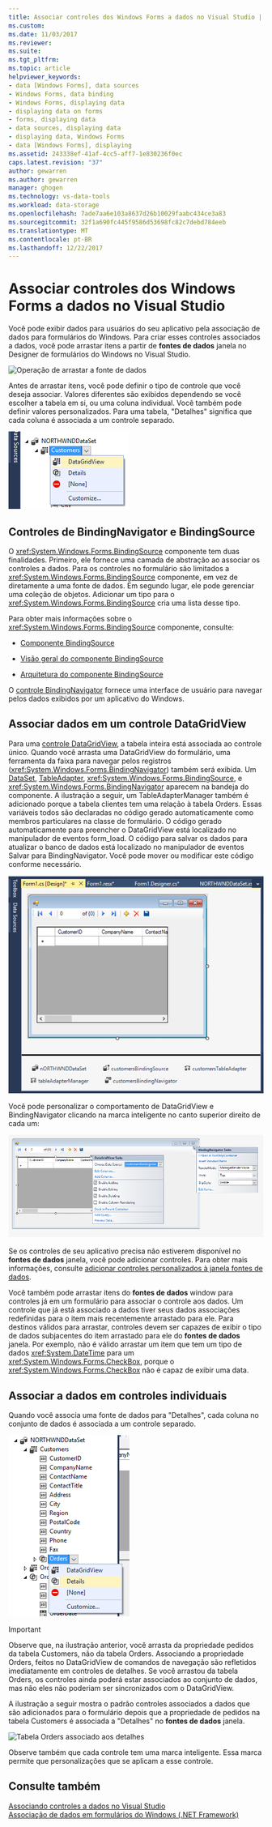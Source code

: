 ```yaml
---
title: Associar controles dos Windows Forms a dados no Visual Studio | Microsoft Docs
ms.custom: 
ms.date: 11/03/2017
ms.reviewer: 
ms.suite: 
ms.tgt_pltfrm: 
ms.topic: article
helpviewer_keywords:
- data [Windows Forms], data sources
- Windows Forms, data binding
- Windows Forms, displaying data
- displaying data on forms
- forms, displaying data
- data sources, displaying data
- displaying data, Windows Forms
- data [Windows Forms], displaying
ms.assetid: 243338ef-41af-4cc5-aff7-1e830236f0ec
caps.latest.revision: "37"
author: gewarren
ms.author: gewarren
manager: ghogen
ms.technology: vs-data-tools
ms.workload: data-storage
ms.openlocfilehash: 7ade7aa6e103a8637d26b10029faabc434ce3a83
ms.sourcegitcommit: 32f1a690fc445f9586d53698fc82c7debd784eeb
ms.translationtype: MT
ms.contentlocale: pt-BR
ms.lasthandoff: 12/22/2017
---
```

# <a name="bind-windows-forms-controls-to-data-in-visual-studio"></a>Associar controles dos Windows Forms a dados no Visual Studio
Você pode exibir dados para usuários do seu aplicativo pela associação de dados para formulários do Windows. Para criar esses controles associados a dados, você pode arrastar itens a partir de **fontes de dados** janela no Designer de formulários do Windows no Visual Studio.
  
![Operação de arrastar a fonte de dados](../data-tools/media/raddata-data-source-drag-operation.png "raddata fonte de dados de operação de arrastar")

Antes de arrastar itens, você pode definir o tipo de controle que você deseja associar. Valores diferentes são exibidos dependendo se você escolher a tabela em si, ou uma coluna individual.  Você também pode definir valores personalizados. Para uma tabela, "Detalhes" significa que cada coluna é associada a um controle separado.  

![Associar a fonte de dados ao DataGridView](../data-tools/media/raddata-bind-data-source-to-datagridview.png "raddata fonte de dados de ligação para DataGridView")  
  
## <a name="bindingsource-and-bindingnavigator-controls"></a>Controles de BindingNavigator e BindingSource
O <xref:System.Windows.Forms.BindingSource> componente tem duas finalidades. Primeiro, ele fornece uma camada de abstração ao associar os controles a dados. Para os controles no formulário são limitados a <xref:System.Windows.Forms.BindingSource> componente, em vez de diretamente a uma fonte de dados. Em segundo lugar, ele pode gerenciar uma coleção de objetos. Adicionar um tipo para o <xref:System.Windows.Forms.BindingSource> cria uma lista desse tipo.  
  
Para obter mais informações sobre o <xref:System.Windows.Forms.BindingSource> componente, consulte:  
  
-   [Componente BindingSource](/dotnet/framework/winforms/controls/bindingsource-component)  
  
-   [Visão geral do componente BindingSource](/dotnet/framework/winforms/controls/bindingsource-component-overview)  
  
-   [Arquitetura do componente BindingSource](/dotnet/framework/winforms/controls/bindingsource-component-architecture)  
  
O [controle BindingNavigator](/dotnet/framework/winforms/controls/bindingnavigator-control-windows-forms) fornece uma interface de usuário para navegar pelos dados exibidos por um aplicativo do Windows.

## <a name="bind-to-data-in-a-datagridview-control"></a>Associar dados em um controle DataGridView  
Para uma [controle DataGridView](/dotnet/framework/winforms/controls/datagridview-control-overview-windows-forms), a tabela inteira está associada ao controle único. Quando você arrasta uma DataGridView do formulário, uma ferramenta da faixa para navegar pelos registros (<xref:System.Windows.Forms.BindingNavigator>) também será exibida. Um [DataSet](../data-tools/dataset-tools-in-visual-studio.md), [TableAdapter](../data-tools/create-and-configure-tableadapters.md), <xref:System.Windows.Forms.BindingSource>, e <xref:System.Windows.Forms.BindingNavigator> aparecem na bandeja do componente. A ilustração a seguir, um TableAdapterManager também é adicionado porque a tabela clientes tem uma relação à tabela Orders. Essas variáveis todos são declaradas no código gerado automaticamente como membros particulares na classe de formulário. O código gerado automaticamente para preencher o DataGridView está localizado no manipulador de eventos form_load. O código para salvar os dados para atualizar o banco de dados está localizado no manipulador de eventos Salvar para BindingNavigator. Você pode mover ou modificar este código conforme necessário.  
  
![GridView com BindingNavigator](../data-tools/media/raddata-gridview-with-bindingnavigator.png "raddata GridView com BindingNavigator")  
  
Você pode personalizar o comportamento de DataGridView e BindingNavigator clicando na marca inteligente no canto superior direito de cada um:  
  
![Marcas inteligentes de DataGridView e associação de navegador](../data-tools/media/raddata-datagridview-and-binding-navigator-smart-tags.png "raddata DataGridView e navegador de associação de marcas inteligentes")  
  
Se os controles de seu aplicativo precisa não estiverem disponível no **fontes de dados** janela, você pode adicionar controles. Para obter mais informações, consulte [adicionar controles personalizados à janela fontes de dados](../data-tools/add-custom-controls-to-the-data-sources-window.md).  
  
Você também pode arrastar itens do **fontes de dados** window para controles já em um formulário para associar o controle aos dados. Um controle que já está associado a dados tiver seus dados associações redefinidas para o item mais recentemente arrastado para ele. Para destinos válidos para arrastar, controles devem ser capazes de exibir o tipo de dados subjacentes do item arrastado para ele do **fontes de dados** janela. Por exemplo, não é válido arrastar um item que tem um tipo de dados <xref:System.DateTime> para um <xref:System.Windows.Forms.CheckBox>, porque o <xref:System.Windows.Forms.CheckBox> não é capaz de exibir uma data.  
  
## <a name="bind-to-data-in-individual-controls"></a>Associar a dados em controles individuais  
Quando você associa uma fonte de dados para "Detalhes", cada coluna no conjunto de dados é associada a um controle separado.  
  
![Associar a fonte de dados para obter detalhes](../data-tools/media/raddata-bind-data-source-to-details.png "raddata fonte de dados de ligação para obter detalhes")  
  
> [!IMPORTANT]
> Observe que, na ilustração anterior, você arrasta da propriedade pedidos da tabela Customers, não da tabela Orders. Associando a propriedade Orders, feitos no DataGridView de comandos de navegação são refletidos imediatamente em controles de detalhes. Se você arrastou da tabela Orders, os controles ainda poderá estar associados ao conjunto de dados, mas não eles não poderiam ser sincronizados com o DataGridView.  
  
A ilustração a seguir mostra o padrão controles associados a dados que são adicionados para o formulário depois que a propriedade de pedidos na tabela Customers é associada a "Detalhes" no **fontes de dados** janela.  
  
![Tabela Orders associado aos detalhes](../data-tools/media/raddata-orders-table-bound-to-details.png "raddata pedidos tabela vinculada detalhes")  
  
Observe também que cada controle tem uma marca inteligente. Essa marca permite que personalizações que se aplicam a esse controle.
  
## <a name="see-also"></a>Consulte também
[Associando controles a dados no Visual Studio](../data-tools/bind-controls-to-data-in-visual-studio.md)  
[Associação de dados em formulários do Windows (.NET Framework)](/dotnet/framework/winforms/windows-forms-data-binding)